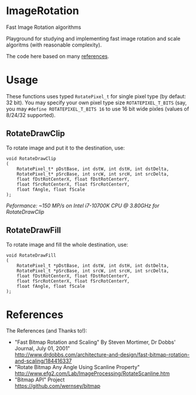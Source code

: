 # ImageRotation
Fast Image Rotation algorithms

Playground for studying and implementing fast image rotation and scale algoritms (with reasonable complexity).

The code here based on many [references](#References).

# Usage

These functions uses typed `RotatePixel_t` for single pixel type (by defaut: 32 bit). You may specify your own pixel type size `ROTATEPIXEL_T_BITS` (say, you may `#define ROTATEPIXEL_T_BITS 16` to use 16 bit wide pixles (values of 8/24/32 supported).

## RotateDrawClip

To rotate image and put it to the destination, use:
```
void RotateDrawClip
(
    RotatePixel_t* pDstBase, int dstW, int dstH, int dstDelta,
    RotatePixel_t* pSrcBase, int srcW, int srcH, int srcDelta,
    float fDstRotCenterX, float fDstRotCenterY,
    float fSrcRotCenterX, float fSrcRotCenterY,
    float fAngle, float fScale
);
```
*Peformance: ~150 MP/s on Intel i7-10700K CPU @ 3.80GHz for RotateDrawClip*

## RotateDrawFill

To rotate image and fill the whole destination, use:
```
void RotateDrawFill
(
    RotatePixel_t *pDstBase, int dstW, int dstH, int dstDelta,
    RotatePixel_t *pSrcBase, int srcW, int srcH, int srcDelta,
    float fDstRotCenterX, float fDstRotCenterY,
    float fSrcRotCenterX, float fSrcRotCenterY, 
    float fAngle, float fScale
);
```

# References

The References (and Thanks to!):

* "Fast Bitmap Rotation and Scaling" By Steven Mortimer, Dr Dobbs' Journal, July 01, 2001"<br/>
   http://www.drdobbs.com/architecture-and-design/fast-bitmap-rotation-and-scaling/184416337
* "Rotate Bitmap Any Angle Using Scanline Property" <br/>
   http://www.efg2.com/Lab/ImageProcessing/RotateScanline.htm
* "Bitmap API" Project <br/>
   https://github.com/wernsey/bitmap
